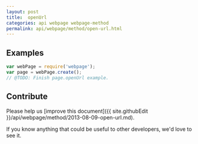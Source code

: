 ```yaml
---
layout: post
title:  openUrl
categories: api webpage webpage-method
permalink: api/webpage/method/open-url.html
---
```


## Examples

```javascript
var webPage = require('webpage');
var page = webPage.create();
// @TODO: Finish page.openUrl example.
```

## Contribute

Please help us [improve this document]({{ site.githubEdit }}/api/webpage/method/2013-08-09-open-url.md).

If you know anything that could be useful to other developers, we'd love to see it.


